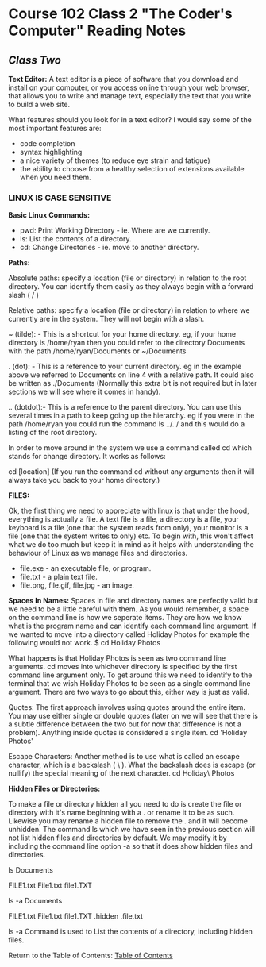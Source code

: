 # Course 102 Class 2 "The Coder's Computer" Reading Notes

## *Class Two*

**Text Editor:**
A text editor is a piece of software that you download and install on
your computer, or you access online through your web browser, that
allows you to write and manage text, especially the text that you write
to build a web site.

What features should you look for in a text editor? I would say some
of the most important features are:

- code completion
- syntax highlighting
- a nice variety of themes (to reduce eye strain and fatigue)
- the ability to choose from a healthy selection of extensions available when you need them.

### LINUX IS CASE SENSITIVE

**Basic Linux Commands:**

- pwd: Print Working Directory - ie. Where are we currently.
- ls: List the contents of a directory.
- cd: Change Directories - ie. move to another directory.

**Paths:**

Absolute paths: specify a location (file or directory) in relation to the root directory. You can identify them easily as they always begin with a forward slash ( / )

Relative paths: specify a location (file or directory) in relation to where we currently are in the system. They will not begin with a slash.

~ (tilde): - This is a shortcut for your home directory. eg, if your home directory is /home/ryan then you could refer to the directory Documents with the path /home/ryan/Documents or ~/Documents

. (dot): - This is a reference to your current directory. eg in the example above we referred to Documents on line 4 with a relative path. It could also be written as ./Documents (Normally this extra bit is not required but in later sections we will see where it comes in handy).

.. (dotdot):- This is a reference to the parent directory. You can use this several times in a path to keep going up the hierarchy. eg if you were in the path /home/ryan you could run the command ls ../../ and this would do a listing of the root directory.

In order to move around in the system we use a command called cd which stands for change directory. It works as follows:

cd [location] (If you run the command cd without any arguments then it will always take you back to your home directory.)

**FILES:**

Ok, the first thing we need to appreciate with linux is that under the hood, everything is actually a file. A text file is a file, a directory is a file, your keyboard is a file (one that the system reads from only), your monitor is a file (one that the system writes to only) etc. To begin with, this won't affect what we do too much but keep it in mind as it helps with understanding the behaviour of Linux as we manage files and directories.

- file.exe - an executable file, or program.
- file.txt - a plain text file.
- file.png, file.gif, file.jpg - an image.

 **Spaces In Names:**
Spaces in file and directory names are perfectly valid but we need to be a little careful with them. As you would remember, a space on the command line is how we seperate items. They are how we know what is the program name and can identify each command line argument. If we wanted to move into a directory called Holiday Photos for example the following would not work. $ cd Holiday Photos

What happens is that Holiday Photos is seen as two command line arguments. cd moves into whichever directory is specified by the first command line argument only. To get around this we need to identify to the terminal that we wish Holiday Photos to be seen as a single command line argument. There are two ways to go about this, either way is just as valid.

Quotes:
The first approach involves using quotes around the entire item. You may use either single or double quotes (later on we will see that there is a subtle difference between the two but for now that difference is not a problem). Anything inside quotes is considered a single item.    cd 'Holiday Photos'

Escape Characters:
Another method is to use what is called an escape character, which is a backslash ( \ ). What the backslash does is escape (or nullify) the special meaning of the next character.
cd Holiday\ Photos

**Hidden Files or Directories:**

To make a file or directory hidden all you need to do is create the file or directory with it's name beginning with a . or rename it to be as such. Likewise you may rename a hidden file to remove the . and it will become unhidden. The command ls which we have seen in the previous section will not list hidden files and directories by default. We may modify it by including the command line option -a so that it does show hidden files and directories.

ls Documents

FILE1.txt File1.txt file1.TXT

ls -a Documents

FILE1.txt File1.txt file1.TXT .hidden .file.txt

ls -a Command is used to List the contents of a directory, including hidden files.

Return to the Table of Contents: [Table of Contents](https://todd75.github.io/reading-notes/)